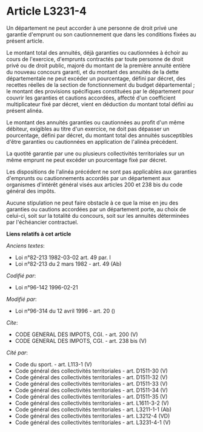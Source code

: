 # Article L3231-4

Un département ne peut accorder à une personne de droit privé une garantie d'emprunt ou son cautionnement que dans les
conditions fixées au présent article. 

Le montant total des annuités, déjà garanties ou cautionnées à échoir au cours de l'exercice, d'emprunts contractés par toute
personne de droit privé ou de droit public, majoré du montant de la première annuité entière du nouveau concours garanti, et
du montant des annuités de la dette départementale ne peut excéder un pourcentage, défini par décret, des recettes réelles de
la section de fonctionnement du budget départemental ; le montant des provisions spécifiques constituées par le département
pour couvrir les garanties et cautions accordées, affecté d'un coefficient multiplicateur fixé par décret, vient en déduction
du montant total défini au présent alinéa. 

Le montant des annuités garanties ou cautionnées au profit d'un même débiteur, exigibles au titre d'un exercice, ne doit pas
dépasser un pourcentage, défini par décret, du montant total des annuités susceptibles d'être garanties ou cautionnées en
application de l'alinéa précédent. 

La quotité garantie par une ou plusieurs collectivités territoriales sur un même emprunt ne peut excéder un pourcentage fixé
par décret. 

Les dispositions de l'alinéa précédent ne sont pas applicables aux garanties d'emprunts ou cautionnements accordés par un
département aux organismes d'intérêt général visés aux articles 200 et 238 bis du code général des impôts. 

Aucune stipulation ne peut faire obstacle à ce que la mise en jeu des garanties ou cautions accordées par un département
porte, au choix de celui-ci, soit sur la totalité du concours, soit sur les annuités déterminées par l'échéancier
contractuel.

**Liens relatifs à cet article**

_Anciens textes_:

  - Loi n°82-213 1982-03-02 art. 49 par. I
  - Loi n°82-213 du 2 mars 1982 - art. 49 (Ab)

_Codifié par_:

  - Loi n°96-142 1996-02-21

_Modifié par_:

  - Loi n°96-314 du 12 avril 1996 - art. 20 ()

_Cite_:

  - CODE GENERAL DES IMPOTS, CGI. - art. 200 (V)
  - CODE GENERAL DES IMPOTS, CGI. - art. 238 bis (V)

_Cité par_:

  - Code du sport. - art. L113-1 (V)
  - Code général des collectivités territoriales - art. D1511-30 (V)
  - Code général des collectivités territoriales - art. D1511-32 (V)
  - Code général des collectivités territoriales - art. D1511-33 (V)
  - Code général des collectivités territoriales - art. D1511-34 (V)
  - Code général des collectivités territoriales - art. D1511-35 (V)
  - Code général des collectivités territoriales - art. L1611-3-2 (V)
  - Code général des collectivités territoriales - art. L3211-1-1 (Ab)
  - Code général des collectivités territoriales - art. L3212-4 (VD)
  - Code général des collectivités territoriales - art. L3231-4-1 (V)
